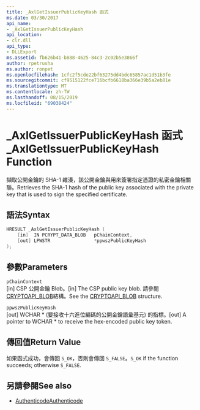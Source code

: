 ```yaml
---
title: _AxlGetIssuerPublicKeyHash 函式
ms.date: 03/30/2017
api_name:
- _AxlGetIssuerPublicKeyHash
api_location:
- clr.dll
api_type:
- DLLExport
ms.assetid: fb626b41-b888-4625-84c3-2c02b5e3866f
author: rpetrusha
ms.author: ronpet
ms.openlocfilehash: 1cfc2f5cde22bf63275dd4bdc65857ac1d51b3fe
ms.sourcegitcommit: cf9515122fce716bcfb6618ba366e39b5a2eb81e
ms.translationtype: MT
ms.contentlocale: zh-TW
ms.lasthandoff: 08/15/2019
ms.locfileid: "69038424"
---
```

# <a name="_axlgetissuerpublickeyhash-function"></a><span data-ttu-id="529a4-102">\_AxlGetIssuerPublicKeyHash 函式</span><span class="sxs-lookup"><span data-stu-id="529a4-102">\_AxlGetIssuerPublicKeyHash Function</span></span>
<span data-ttu-id="529a4-103">擷取公開金鑰的 SHA-1 雜湊，該公開金鑰與用來簽署指定憑證的私密金鑰相關聯。</span><span class="sxs-lookup"><span data-stu-id="529a4-103">Retrieves the SHA-1 hash of the public key associated with the private key that is used to sign the specified certificate.</span></span>  
  
## <a name="syntax"></a><span data-ttu-id="529a4-104">語法</span><span class="sxs-lookup"><span data-stu-id="529a4-104">Syntax</span></span>  
  
```cpp  
HRESULT _AxlGetIssuerPublicKeyHash (  
    [in]  IN PCRYPT_DATA_BLOB   pChainContext,  
    [out] LPWSTR                *ppwszPublicKeyHash  
);  
```  
  
## <a name="parameters"></a><span data-ttu-id="529a4-105">參數</span><span class="sxs-lookup"><span data-stu-id="529a4-105">Parameters</span></span>  
 `pChainContext`  
 <span data-ttu-id="529a4-106">[in] CSP 公開金鑰 Blob。</span><span class="sxs-lookup"><span data-stu-id="529a4-106">[in] The CSP public key blob.</span></span> <span data-ttu-id="529a4-107">請參閱[CRYPTOAPI_BLOB](/windows/win32/api/dpapi/ns-dpapi-crypt_integer_blob)結構。</span><span class="sxs-lookup"><span data-stu-id="529a4-107">See the [CRYPTOAPI_BLOB](/windows/win32/api/dpapi/ns-dpapi-crypt_integer_blob) structure.</span></span>  
  
 `ppwszPublicKeyHash`  
 <span data-ttu-id="529a4-108">[out] WCHAR \* (要接收十六進位編碼的公開金鑰語彙基元) 的指標。</span><span class="sxs-lookup"><span data-stu-id="529a4-108">[out] A pointer to WCHAR \* to receive the hex-encoded public key token.</span></span>  
  
## <a name="return-value"></a><span data-ttu-id="529a4-109">傳回值</span><span class="sxs-lookup"><span data-stu-id="529a4-109">Return Value</span></span>  
 <span data-ttu-id="529a4-110">如果函式成功，會傳回 `S_OK`，否則會傳回 `S_FALSE`。</span><span class="sxs-lookup"><span data-stu-id="529a4-110">`S_OK` if the function succeeds; otherwise `S_FALSE`.</span></span>  
  
## <a name="see-also"></a><span data-ttu-id="529a4-111">另請參閱</span><span class="sxs-lookup"><span data-stu-id="529a4-111">See also</span></span>

- [<span data-ttu-id="529a4-112">Authenticode</span><span class="sxs-lookup"><span data-stu-id="529a4-112">Authenticode</span></span>](../../../../docs/framework/unmanaged-api/authenticode/index.md)
